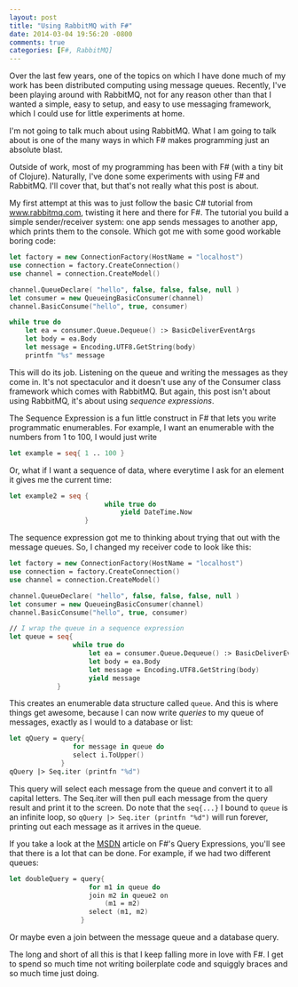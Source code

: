 ```yaml
---
layout: post
title: "Using RabbitMQ with F#"
date: 2014-03-04 19:56:20 -0800
comments: true
categories: [F#, RabbitMQ]
---
```


Over the last few years, one of the topics on which I have done much of my work has been distributed computing using message queues.  Recently, I've been playing around with RabbitMQ, not for any reason other than that I wanted a simple, easy to setup, and easy to use messaging framework, which I could use for little experiments at home.

I'm not going to talk much about using RabbitMQ.  What I am going to talk about is one of the many ways in which F# makes programming just an absolute blast.
<!-- more -->

Outside of work, most of my programming has been with F# (with a tiny bit of Clojure).  Naturally, I've done some experiments with using F# and RabbitMQ.  I'll cover that, but that's not really what this post is about.

My first attempt at this was to just follow the basic C# tutorial from www.rabbitmq.com, twisting it here and there for F#.  The tutorial you build a simple sender/receiver system:  one app sends messages to another app, which prints them to the console.  Which got me with some good workable boring code:
```fsharp
let factory = new ConnectionFactory(HostName = "localhost")
use connection = factory.CreateConnection()
use channel = connection.CreateModel()

channel.QueueDeclare( "hello", false, false, false, null )
let consumer = new QueueingBasicConsumer(channel)
channel.BasicConsume("hello", true, consumer)

while true do
    let ea = consumer.Queue.Dequeue() :> BasicDeliverEventArgs
    let body = ea.Body
    let message = Encoding.UTF8.GetString(body)
    printfn "%s" message
```
This will do its job.  Listening on the queue and writing the messages as they come in.  It's not spectaculor and it doesn't use any of the Consumer class framework which comes with RabbitMQ.  But again, this post isn't about using RabbitMQ, it's about using *sequence expressions*.

The Sequence Expression is a fun little construct in F# that lets you write programmatic enumerables.  For example, I want an enumerable with the numbers from 1 to 100, I would just write
```fsharp
let example = seq{ 1 .. 100 }
```
Or, what if I want a sequence of data, where everytime I ask for an element it gives me the current time:
```fsharp
let example2 = seq { 
						while true do
							yield DateTime.Now
				   }
```

The sequence expression got me to thinking about trying that out with the message queues.  So, I changed my receiver code to look like this:
```fsharp
let factory = new ConnectionFactory(HostName = "localhost")
use connection = factory.CreateConnection()
use channel = connection.CreateModel()

channel.QueueDeclare( "hello", false, false, false, null )
let consumer = new QueueingBasicConsumer(channel)
channel.BasicConsume("hello", true, consumer)

// I wrap the queue in a sequence expression
let queue = seq{
                while true do
                    let ea = consumer.Queue.Dequeue() :> BasicDeliverEventArgs
                    let body = ea.Body
                    let message = Encoding.UTF8.GetString(body)
                    yield message
            }
```
This creates an enumerable data structure called `queue`.  And this is where things get awesome, because I can now write *queries* to my queue of messages, exactly as I would to a database or list:
```fsharp
let qQuery = query{
                for message in queue do
                select i.ToUpper()
             }
qQuery |> Seq.iter (printfn "%d")
```
This query will select each message from the queue and convert it to all capital letters.  The Seq.iter will then pull each message from the query result and print it to the screen.  Do note that the `seq{...}` I bound to `queue` is an infinite loop, so `qQuery |> Seq.iter (printfn "%d")` will run forever, printing out each message as it arrives in the queue.

If you take a look at the [MSDN](http://msdn.microsoft.com/en-us/library/hh225374.aspx) article on F#'s Query Expressions, you'll see that there is a lot that can be done.  For example, if we had two different queues:
```fsharp
let doubleQuery = query{
                    for m1 in queue do
                    join m2 in queue2 on
                        (m1 = m2)
                    select (m1, m2)
                  }
```
Or maybe even a join between the message queue and a database query.

The long and short of all this is that I keep falling more in love with F#.  I get to spend so much time not writing boilerplate code and squiggly braces and so much time just doing.